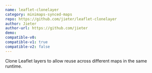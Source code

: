```yaml
---
name: leaflet-clonelayer
category: minimaps-synced-maps
repo: https://github.com/jieter/leaflet-clonelayer
author: Jieter
author-url: https://github.com/jieter
demo: 
compatible-v0:
compatible-v1: true
compatible-v2: false
---
```


Clone Leaflet layers to allow reuse across different maps in the same runtime.
